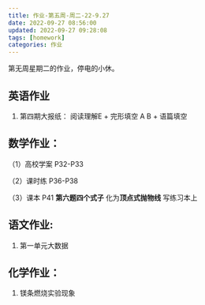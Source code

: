```yaml
---
title: 作业-第五周-周二-22-9.27
date: 2022-09-27 08:56:00
updated: 2022-09-27 09:28:08
tags: [homework]
categories: 作业
---
```


第无周星期二的作业，停电的小休。
<!--more-->

## 英语作业

1. 第四期大报纸： 阅读理解E + 完形填空 A B + 语篇填空

## 数学作业：

（1）高校学案 P32-P33

（2）课时练 P36-P38 

（3）课本 P41 **第六题四个式子** 化为**顶点式抛物线** 写练习本上

## 语文作业:

1. 第一单元大数据

## 化学作业：

1. 镁条燃烧实验现象


